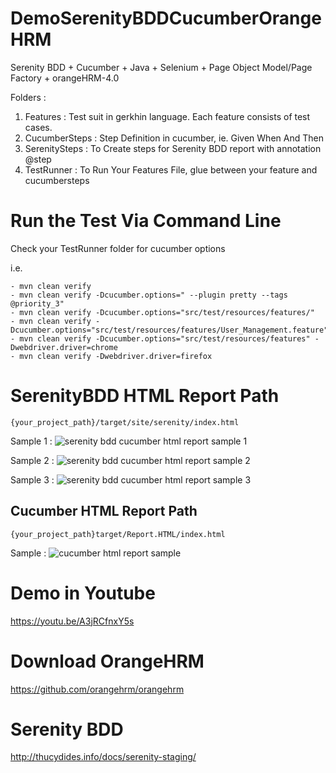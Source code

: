 # DemoSerenityBDDCucumberOrangeHRM
Serenity BDD + Cucumber + Java + Selenium + Page Object Model/Page Factory + orangeHRM-4.0

Folders :
1. Features : Test suit in gerkhin language. Each feature consists of test cases.
2. CucumberSteps : Step Definition in cucumber, ie. Given When And Then
3. SerenitySteps : To Create steps for Serenity BDD report with annotation @step
4. TestRunner : To Run Your Features File, glue between your feature and cucumbersteps

# Run the Test Via Command Line
Check your TestRunner folder for cucumber options

i.e. 
```
- mvn clean verify
- mvn clean verify -Dcucumber.options=" --plugin pretty --tags @priority_3"
- mvn clean verify -Dcucumber.options="src/test/resources/features/"
- mvn clean verify -Dcucumber.options="src/test/resources/features/User_Management.feature"
- mvn clean verify -Dcucumber.options="src/test/resources/features" -Dwebdriver.driver=chrome
- mvn clean verify -Dwebdriver.driver=firefox
```

# SerenityBDD HTML Report Path
```
{your_project_path}/target/site/serenity/index.html
```

Sample 1 :
![serenity bdd cucumber html report sample 1](https://user-images.githubusercontent.com/26521948/50727585-f3b40900-1157-11e9-8c11-50e61a20855c.png)

Sample 2 :
![serenity bdd cucumber html report sample 2](https://user-images.githubusercontent.com/26521948/50727587-f6aef980-1157-11e9-980c-b6a29c640886.png)

Sample 3 :
![serenity bdd cucumber html report sample 3](https://user-images.githubusercontent.com/26521948/50727623-602f0800-1158-11e9-83a0-4c4b27427cd5.png)

## Cucumber HTML Report Path
```
{your_project_path}target/Report.HTML/index.html
```

Sample :
![cucumber html report sample](https://user-images.githubusercontent.com/26521948/50727509-b9963780-1156-11e9-9b42-ae3d2b45e909.png)


# Demo in Youtube
 https://youtu.be/A3jRCfnxY5s


# Download OrangeHRM
https://github.com/orangehrm/orangehrm

# Serenity BDD
http://thucydides.info/docs/serenity-staging/
